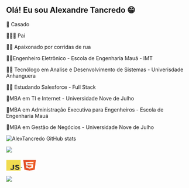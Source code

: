 ## Olá! Eu sou Alexandre Tancredo 😁

  💒 Casado
  
  👨‍👩‍👦 Pai
  
  🏃‍♂️ Apaixonado por corridas de rua 
 
  👨‍💻Engenheiro Eletrônico - Escola de Engenharia Mauá - IMT
  
  👨‍🎓 Tecnólogo em Analise e Desenvolvimento de Sistemas - Univerisdade Anhanguera 
  
  👨‍🎓 Estudando Salesforce - Full Stack 
  
  🥇MBA em TI e Internet - Universidade Nove de Julho
  
  🥇MBA em Administração Executiva para Engenheiros - Escola de Engenharia Mauá 
  
  🥇MBA em Gestão de Negócios - Universidade Nove de Julho
  
   ![AlexTancredo GitHub stats](https://github-readme-stats.vercel.app/api?username=Alextancredo&show_icons=true&theme=light)
   <div>
   <a href="https://github.com/Aletancredo">
   <img height="120em" src="https://github-readme-stats.vercel.app/api/top-langs/?username=Alextancredo&layout=compact&langs_count=16&theme=light"/>
  </div>
  
  <div style="display: inline_block"><br>
    <img align="center" alt=Alex-Js" height="30" width="40" src="https://github.com/devicons/devicon/blob/master/icons/javascript/javascript-original.svg">
    <img align="center" alt=Alex-Js" height="30" width="40" src="https://github.com/devicons/devicon/blob/master/icons/html5/html5-original.svg">
  </div>  
  <p>
  <div>
    <a href="mailto:alexandre.tancredo@hotmail.com"><img src=https://img.shields.io/badge/Microsoft_Outlook-0078D4?style=for-the-badge&logo=microsoft-outlook&logoColor=white target="_blank"></a> 
  </div>    
  
 
  


  
  

